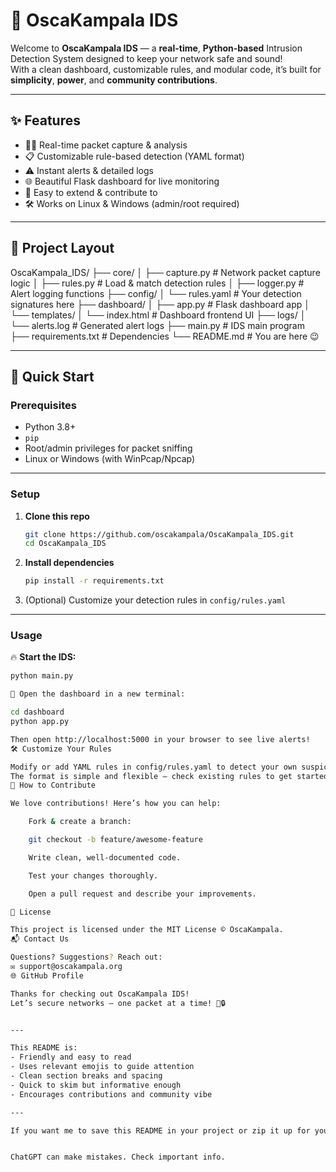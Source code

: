# 🚨 OscaKampala IDS

Welcome to **OscaKampala IDS** — a **real-time**, **Python-based** Intrusion Detection System designed to keep your network safe and sound!  
With a clean dashboard, customizable rules, and modular code, it’s built for **simplicity**, **power**, and **community contributions**.

---

## ✨ Features

- 🕵️‍♂️ Real-time packet capture & analysis  
- 📋 Customizable rule-based detection (YAML format)  
- ⚠️ Instant alerts & detailed logs  
- 🌐 Beautiful Flask dashboard for live monitoring  
- 🔧 Easy to extend & contribute to  
- 🛠️ Works on Linux & Windows (admin/root required)  

---

## 📂 Project Layout

OscaKampala_IDS/
├── core/
│ ├── capture.py # Network packet capture logic
│ ├── rules.py # Load & match detection rules
│ ├── logger.py # Alert logging functions
├── config/
│ └── rules.yaml # Your detection signatures here
├── dashboard/
│ ├── app.py # Flask dashboard app
│ └── templates/
│ └── index.html # Dashboard frontend UI
├── logs/
│ └── alerts.log # Generated alert logs
├── main.py # IDS main program
├── requirements.txt # Dependencies
└── README.md # You are here 😉


---

## 🚀 Quick Start

### Prerequisites

- Python 3.8+  
- `pip`  
- Root/admin privileges for packet sniffing  
- Linux or Windows (with WinPcap/Npcap)

---

### Setup

1. **Clone this repo**

    ```bash
    git clone https://github.com/oscakampala/OscaKampala_IDS.git
    cd OscaKampala_IDS
    ```

2. **Install dependencies**

    ```bash
    pip install -r requirements.txt
    ```

3. (Optional) Customize your detection rules in `config/rules.yaml`

---

### Usage

🔥 **Start the IDS:**

```bash
python main.py

👀 Open the dashboard in a new terminal:

cd dashboard
python app.py

Then open http://localhost:5000 in your browser to see live alerts!
🛠️ Customize Your Rules

Modify or add YAML rules in config/rules.yaml to detect your own suspicious patterns.
The format is simple and flexible — check existing rules to get started.
🤝 How to Contribute

We love contributions! Here’s how you can help:

    Fork & create a branch:

    git checkout -b feature/awesome-feature

    Write clean, well-documented code.

    Test your changes thoroughly.

    Open a pull request and describe your improvements.

📜 License

This project is licensed under the MIT License © OscaKampala.
📬 Contact Us

Questions? Suggestions? Reach out:
✉️ support@oscakampala.org
🌐 GitHub Profile

Thanks for checking out OscaKampala IDS!
Let’s secure networks — one packet at a time! 🚀🔒


---

This README is:  
- Friendly and easy to read  
- Uses relevant emojis to guide attention  
- Clean section breaks and spacing  
- Quick to skim but informative enough  
- Encourages contributions and community vibe  

---

If you want me to save this README in your project or zip it up for you, just say so!


ChatGPT can make mistakes. Check important info.
